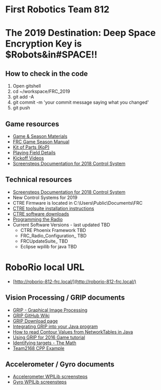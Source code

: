# First Robotics Team 812

# The 2019 Destination: Deep Space Encryption Key is $Robots&in#SPACE!!

## How to check in the code

1. Open gitshell
2. cd ~/workspace/FRC_2019
3. git add -A
4. git commit -m 'your commit message saying what you changed'
5. git push

## Game resources
* [Game & Season Materials](https://www.firstinspires.org/resource-library/frc/competition-manual-qa-system)
 * [FRC Game Season Manual](https://firstfrc.blob.core.windows.net/frc2019/Manual/2019FRCGameSeasonManual.pdf)
 * [Kit of Parts (KoP)](https://www.firstinspires.org/robotics/frc/kit-of-parts)
 * [Playing Field Details](https://www.firstinspires.org/robotics/frc/playing-field)
 * [Kickoff Videos](https://www.youtube.com/playlist?list=PLZT9pIgNOV6bbr6hfD2K0WZgvQT_B6JVX)
 * [Screensteps Documentation for 2018 Control System](http://wpilib.screenstepslive.com/s/4485)


## Technical resources
* [Screensteps Documentation for 2018 Control System](http://wpilib.screenstepslive.com/s/4485)
* New Control Systems for 2019
* CTRE Firmware is located in C:\Users\Public\Documents\FRC
* [CTRE toolsuite installation instructions](http://www.ctr-electronics.com/downloads/pdf/CTRE%20Toolsuite%20Installation%20Guide.pdf)
* [CTRE software downloads](http://www.ctr-electronics.com/control-system/hro.html#product_tabs_technical_resources)
* [Programming the Radio](https://wpilib.screenstepslive.com/s/currentCS/m/getting_started/l/144986-programming-your-radio)
* Current Software Versions - last updated TBD
  * CTRE Phoenix Framework TBD
  * FRC_Radio_Configuration_ TBD
  * FRCUpdateSuite_ TBD
  * Eclipse wpilib for java TBD

# RoboRio local URL
* [http://roborio-812-frc.local/](http://roborio-812-frc.local/)

## Vision Processing / GRIP documents
* [GRIP - Graphical Image Processing](https://wpilib.screenstepslive.com/s/4485/m/50711?data-resolve-url=true&data-manual-id=50711)
* [GRIP GitHub Wiki](https://github.com/WPIRoboticsProjects/GRIP/wiki)
* [GRIP Download page](https://github.com/WPIRoboticsProjects/GRIP/releases)
* [Integrating GRIP into your Java program](https://github.com/WPIRoboticsProjects/GRIP/wiki/Tutorial:-Run-GRIP-from-a-CPP-or-Java-FRC-program)
* [How to read Contour Values from NetworkTables in Java](https://wpilib.screenstepslive.com/s/4485/m/50711/l/479908-reading-array-values-published-by-networktables)
* [Using GRIP for 2016 Game tutorial](https://wpilib.screenstepslive.com/s/4485/m/50711/l/481750-using-grip-for-the-2016-game)
* [Identifying targets - The Math](https://wpilib.screenstepslive.com/s/4485/m/24194/l/288985-identifying-and-processing-the-targets)
* [Team2168 CPP Example](https://github.com/Team2168/2168_Vision_Example)

## Accelerometer / Gyro documents
* [Accelerometer WPILib screensteps](http://wpilib.screenstepslive.com/s/4485/m/13809/l/241870-accelerometers-measuring-acceleration-and-tilt)
* [Gyro WPILib screensteps](https://wpilib.screenstepslive.com/s/4485/m/13810/l/241871-gyros-measuring-rotation-and-controlling-robot-driving-direction)
